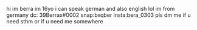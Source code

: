 hi im berra 
im 16yo
i can speak german and also english lol
im from germany
dc: 39Berrax#0002
snap:bxqber
insta:bera_0303
pls dm me if u need sthm or if u need me somewhere
